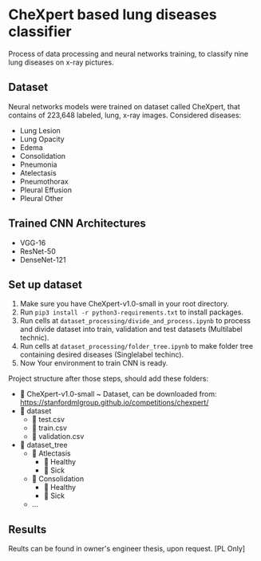 # CheXpert based lung diseases classifier

Process of data processing and neural networks training, to classify nine lung diseases on x-ray pictures.

## Dataset

Neural networks models were trained on dataset called CheXpert, that contains of 223,648 labeled, lung, x-ray images.
Considered diseases:

- Lung Lesion
- Lung Opacity
- Edema
- Consolidation
- Pneumonia
- Atelectasis
- Pneumothorax
- Pleural Effusion
- Pleural Other

## Trained CNN Architectures

- VGG-16
- ResNet-50
- DenseNet-121

## Set up dataset

1. Make sure you have CheXpert-v1.0-small in your root directory.
2. Run `pip3 install -r python3-requirements.txt` to install packages.
3. Run cells at `dataset_processing/divide_and_process.ipynb` to process and divide dataset into train, validation and test datasets (Multilabel technic).
4. Run cells at `dataset_processing/folder_tree.ipynb` to make folder tree containing desired diseases (Singlelabel techinc).
5. Now Your environment to train CNN is ready. 

Project structure after those steps, should add these folders:

- 📁 CheXpert-v1.0-small ~ Dataset, can be downloaded from: https://stanfordmlgroup.github.io/competitions/chexpert/
- 📁 dataset
    - 📄 test.csv
    - 📄 train.csv
    - 📄 validation.csv
- 📁 dataset_tree
    - 📁 Atlectasis
        - 📁 Healthy 
        - 📁 Sick
    - 📁 Consolidation
        - 📁 Healthy 
        - 📁 Sick
    - ...
## Results

Reults can be found in owner's engineer thesis, upon request. [PL Only]
